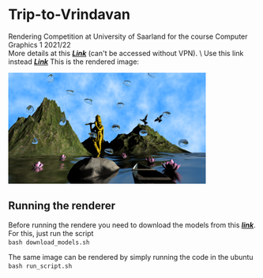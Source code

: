 # Trip-to-Vrindavan
Rendering Competition at University of Saarland for the course Computer Graphics 1 2021/22 <br/>
More details at this ***[Link](https://graphics.cg.uni-saarland.de/courses/cg1-2021/RC/group8/)*** (can't be accessed without VPN). \\
Use this link instead ***[Link](https://devikalyandas.github.io/Trip-to-Vrindavan/)***
This is the rendered image:<br/>

<img src="cg_saar.png" width="400"/>

## Running the renderer
Before running the rendere you need to download the models from this ***[link](https://drive.google.com/file/d/1JfP-z_eUBPKzjU8YpRU7TIa_PoNC20xf/view?usp=sharing)***. For this, just run the script<br/>
```bash download_models.sh```

The same image can be rendered by simply running the code in the ubuntu<br/>
```bash run_script.sh```

